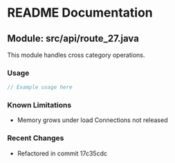 # README Documentation

## Module: src/api/route_27.java

This module handles cross category operations.

### Usage

```java
// Example usage here
```

### Known Limitations

- Memory grows under load Connections not released

### Recent Changes

- Refactored in commit 17c35cdc
